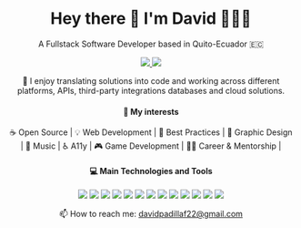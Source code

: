 <h1 align="center">Hey there 👋 I'm David 👨🏻‍💻</h1>

<p align="center">
A Fullstack Software Developer based in Quito-Ecuador 🇪🇨
</p>

<!-- linkedin and portfolio -->
<p align="center">
    <a href="https://www.linkedin.com/in/david-padilla-84601b170/">
        <img src="https://img.shields.io/badge/LinkedIn-0077B5?style=for-the-badge&logo=linkedin&logoColor=white" />
    </a>
    <a href="https://www.davidpadilla.dev/">
        <img src="https://img.shields.io/badge/Portfolio-255E63?style=for-the-badge&logo=About.me&logoColor=white" />
    </a>
</p>

<p align="center">
🚀 I enjoy translating solutions into code and working across different platforms, APIs, third-party integrations databases and cloud solutions.
</p>

<!-- Interests -->
<h4 align="center">
🔭 My interests
</h4>

<p align="center">
☕ Open Source | 💡 Web Development | 🥇 Best Practices | 🎨 Graphic Design | 🎹 Music | ♿️ A11y | 🎮 Game Development | 👨‍🏫 Career & Mentorship |  
</p>

<!-- Technologies -->
<h4 align="center">
💻 Main Technologies and Tools
</h4>

<p align="center">
    <img src="https://img.shields.io/badge/React-20232A?style=for-the-badge&logo=react&logoColor=61DAFB" />
    <img src="https://img.shields.io/badge/styled--components-DB7093?style=for-the-badge&logo=styled-components&logoColor=white" />
    <img src="https://img.shields.io/badge/Node%20js-339933?style=for-the-badge&logo=nodedotjs&logoColor=white" />
    <img src="https://img.shields.io/badge/Express%20js-000000?style=for-the-badge&logo=express&logoColor=white" />
    <img src="https://img.shields.io/badge/next%20js-000000?style=for-the-badge&logo=nextdotjs&logoColor=white" />
    <img src="https://img.shields.io/badge/.NET-512BD4?style=for-the-badge&logo=dotnet&logoColor=white" />
    <img src="https://img.shields.io/badge/MongoDB-4EA94B?style=for-the-badge&logo=mongodb&logoColor=white" />
    <img src="https://img.shields.io/badge/PostgreSQL-316192?style=for-the-badge&logo=postgresql&logoColor=white" />
    <img src="https://img.shields.io/badge/Django-092E20?style=for-the-badge&logo=django&logoColor=green" />
    <img src="https://img.shields.io/badge/Docker-2CA5E0?style=for-the-badge&logo=docker&logoColor=white" />
    <img src="https://img.shields.io/badge/Terraform-7B42BC?style=for-the-badge&logo=terraform&logoColor=white" />
    <img src="https://img.shields.io/badge/Amazon_AWS-FF9900?style=for-the-badge&logo=amazonaws&logoColor=white" />
    <img src="https://img.shields.io/badge/Cypress-17202C?style=for-the-badge&logo=cypress&logoColor=white" />
</p>


<p align="center">
    📫 How to reach me: 
    <a href="mailto:davidpadillaf22@gmail.com">davidpadillaf22@gmail.com</a>
</p>